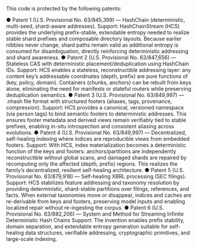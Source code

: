 This code is protected by the following patents:


● Patent 1 (U.S. Provisional No. 63/845,399) — HashChain (deterministic, multi-seed, 
shard-aware addresses). 
Support: HashChainStream (HCS) provides the underlying prefix-stable, extendable 
entropy needed to realize stable shard prefixes and composable directory layouts. 
Because earlier nibbles never change, shard paths remain valid as additional entropy is 
consumed for disambiguation, directly reinforcing deterministic addressing and shard 
awareness. 
● Patent 2 (U.S. Provisional No. 63/847,656) — Stateless CAS with deterministic 
placement/deduplication using HashChain IDs. 
Support: HCS enables a stateless, reconstructible addressing layer: any content 
key’s addressable coordinates (depth, prefix) are pure functions of (key, 
policy, domain). Containers (chunks, anchors) can be rebuilt from keys alone, 
eliminating the need for manifests or stateful routers while preserving deduplication 
semantics. 
● Patent 3 (U.S. Provisional No. 63/849,997) — .nhash file format with structured footers 
(aliases, tags, provenance, compression). 
Support: HCS provides a canonical, versioned namespace (via person tags) to bind 
semantic footers to deterministic addresses. This ensures footer metadata and derived 
views remain verifiably tied to stable prefixes, enabling in-situ introspection and 
consistent aliasing across evolutions. 
● Patent 4 (U.S. Provisional No. 63/849,997) — Decentralized, self-healing indexing 
where indices are reproducible views from embedded footers. 
Support: With HCS, index materialization becomes a deterministic function of the 
keys and footers: anchors/partitions are independently reconstructible without global 
scans, and damaged shards are repaired by recomputing only the affected (depth, 
prefix) regions. This realizes the family’s decentralized, resilient self-healing 
architecture. 
● Patent 5 (U.S. Provisional No. 63/879,918) — Self-healing XBRL processing (SEC 
filings). 
Support: HCS stabilizes feature addressing and taxonomy resolution by providing 
deterministic, shard-stable partitions over filings, references, and facts. When external 
taxonomies move or disappear, indices and caches are re-derivable from keys and 
footers, preserving model inputs and enabling localized repair without re-ingesting the 
corpus. 
● Patent 6 (U.S. Provisional No. 63/882,206) — System and Method for Streaming Infinite Deterministic Hash Chains
Support: The invention enables prefix stability, domain separation, and extendable entropy 
generation suitable for self-healing data structures, verifiable addressing, cryptographic 
primitives, and large-scale indexing. 
